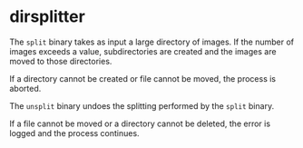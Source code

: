 dirsplitter
===========

The `split` binary takes as input a large directory of images. If the number of images exceeds
a value, subdirectories are created and the images are moved to those directories.

If a directory cannot be created or file cannot be moved, the process is aborted.

The `unsplit` binary undoes the splitting performed by the `split` binary. 

If a file cannot be moved or a directory cannot be deleted, the error is logged and 
the process continues.